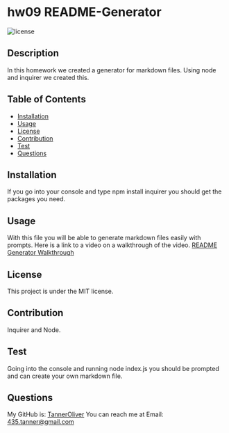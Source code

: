 # hw09 README-Generator

![license](https://img.shields.io/badge/license-MIT-red)

## Description
In this homework we created a generator for markdown files. Using node and inquirer we created this.

## Table of Contents
- [Installation](#installation)
- [Usage](#usage)
- [License](#license)
- [Contribution](#contribution)
- [Test](#test)
- [Questions](#questions)

## Installation
If you go into your console and type npm install inquirer you should get the packages you need.

## Usage
With this file you will be able to generate markdown files easily with prompts.
Here is a link to a video on a walkthrough of the video.
[README Generator Walkthrough](https://drive.google.com/file/d/16xJCARbf5gOwQMNhJ3KiHjNilZsnuVit/view?usp=sharing)

## License
This project is under the MIT license.

## Contribution
Inquirer and Node.

## Test
Going into the console and running node index.js you should be prompted and can create your own markdown file.
  
## Questions
My GitHub is: [TannerOliver](https://github.com/TannerOliver)
You can reach me at Email: 435.tanner@gmail.com
